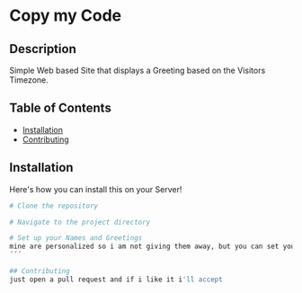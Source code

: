 # Copy my Code

## Description
Simple Web based Site that displays a Greeting based on the Visitors Timezone.

## Table of Contents

- [Installation](#installation)
- [Contributing](#contributing)

## Installation

Here's how you can install this on your Server!

```bash
# Clone the repository

# Navigate to the project directory

# Set up your Names and Greetings
mine are personalized so i am not giving them away, but you can set your own in emojis.txt and names.txt
´´´

## Contributing
just open a pull request and if i like it i'll accept
